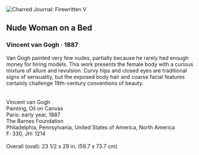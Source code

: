 <div class="artwork-of-the-day">
  <div class="container">
    <div class="img-wrapper">
      <img
        src="https://uploads0.wikiart.org/00373/images/vincent-van-gogh/nude-woman-on-a-bed.jpg"
        alt="Charred Journal: Firewritten V" />
    </div>
    <div class="artwork-detail">
      <div class="artwork-origin"> 
        <h2 class="artwork-name">Nude Woman on a Bed</h2>
        <h3 class="artist">
          Vincent van Gogh
                    ·  1887
        </h3>
      </div>
      <p class="description">
        <span class="artwork-description-text ng-binding" ng-bind-html="viewModel.ArtworkOfTheDay.Description | unsafe">Van Gogh painted very few nudes, partially because he rarely had enough money for hiring models. This work presents the female body with a curious mixture of allure and revulsion. Curvy hips and closed eyes are traditional signs of sensuality, but the exposed body hair and coarse facial features certainly challenge 19th-century conventions of beauty.<br><br><br>Vincent van Gogh<br>Painting, Oil on Canvas<br>Paris: early year, 1887<br>The Barnes Foundation<br>Philadelphia, Pennsylvania, United States of America, North America<br>F: 330, JH: 1214<br><br>Overall (oval): 23 1/2 x 29 in. (59.7 x 73.7 cm)</span>
                        <div class="text-shadow-container" ng-show="showShadow" style=""></div>
      </p>
    </div>
  </div>

</div>
